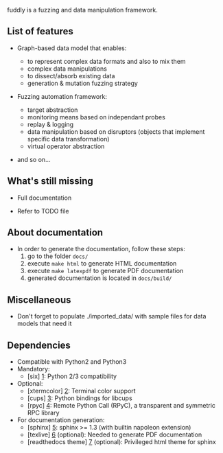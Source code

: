 fuddly is a fuzzing and data manipulation framework.

List of features
----------------
* Graph-based data model that enables:
  - to represent complex data formats and also to mix them
  - complex data manipulations
  - to dissect/absorb existing data
  - generation & mutation fuzzing strategy

* Fuzzing automation framework:
  - target abstraction
  - monitoring means based on independant probes
  - replay & logging
  - data manipulation based on disruptors (objects that implement
    specific data transformation)
  - virtual operator abstraction

* and so on...

What's still missing
--------------------
* Full documentation

* Refer to TODO file

About documentation
-------------------
* In order to generate the documentation, follow these steps:
  1. go to the folder `docs/`
  2. execute `make html` to generate HTML documentation
  3. execute `make latexpdf` to generate PDF documentation
  4. generated documentation is located in `docs/build/`

Miscellaneous
-------------
* Don't forget to populate ./imported_data/ with sample files for data
  models that need it

Dependencies
------------
* Compatible with Python2 and Python3
* Mandatory:
  - [six] [1]: Python 2/3 compatibility
* Optional:
  - [xtermcolor] [2]: Terminal color support
  - [cups] [3]: Python bindings for libcups
  - [rpyc] [4]: Remote Python Call (RPyC), a transparent and symmetric RPC library
* For documentation generation:
  - [sphinx] [5]: sphinx >= 1.3 (with builtin napoleon extension)
  - [texlive] [6] (optional): Needed to generate PDF documentation
  - [readthedocs theme] [7] (optional): Privileged html theme for sphinx

[1]: http://pythonhosted.org/six/ "six"
[2]: https://github.com/broadinstitute/xtermcolor "xtermcolor"
[3]: https://pypi.python.org/pypi/pycups "cups"
[4]: https://pypi.python.org/pypi/rpyc "rpyc"
[5]: http://sphinx-doc.org/ "sphinx"
[6]: https://www.tug.org/texlive/
[7]: https://github.com/snide/sphinx_rtd_theme
